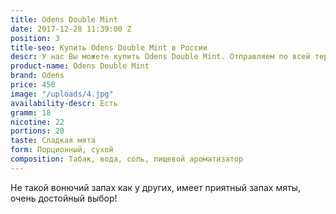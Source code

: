 ```yaml
---
title: Odens Double Mint
date: 2017-12-28 11:39:00 Z
position: 3
title-seo: Купить Odens Double Mint в России
descr: У нас Вы можете купить Odens Double Mint. Отправляем по всей территории России.
product-name: Odens Double Mint
brand: Odens
price: 450
image: "/uploads/4.jpg"
availability-descr: Есть
gramm: 18
nicotine: 22
portions: 20
taste: Сладкая мята
form: Порционный, сухой
composition: Табак, вода, соль, пищевой ароматизатор
---
```


Не такой вонючий запах как у других, имеет приятный запах мяты, очень достойный выбор!